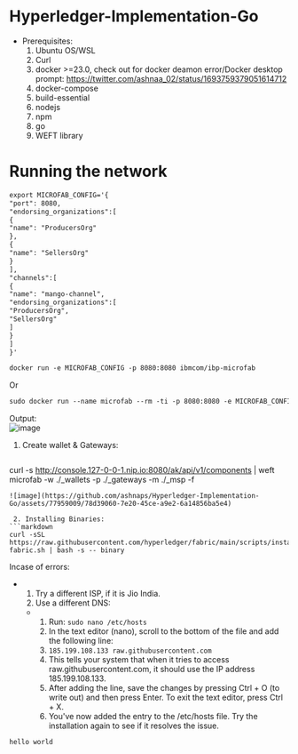 # Hyperledger-Implementation-Go
- Prerequisites:
  1. Ubuntu OS/WSL
  2. Curl
  3. docker >=23.0, check out for docker deamon error/Docker desktop prompt: https://twitter.com/ashnaa_02/status/1693759379051614712
  4. docker-compose
  5. build-essential
  6. nodejs
  7. npm
  8. go
  9. WEFT library

# Running the network  
```markdown
export MICROFAB_CONFIG='{
"port": 8080,
"endorsing_organizations":[
{
"name": "ProducersOrg"
},
{
"name": "SellersOrg"
}
],
"channels":[
{
"name": "mango-channel",
"endorsing_organizations":[
"ProducersOrg",
"SellersOrg"
]
}
]
}'
```

```markdown
docker run -e MICROFAB_CONFIG -p 8080:8080 ibmcom/ibp-microfab
```
Or  
```markdown  
sudo docker run --name microfab --rm -ti -p 8080:8080 -e MICROFAB_CONFIG="${MICROFAB_CONFIG}" ibmcom/ibp-microfab
```

Output:  
![image](https://github.com/ashnaps/Hyperledger-Implementation-Go/assets/77959009/ec8c5856-dbe0-4bb1-86c0-8cbb47e19af9)  

  1. Create wallet & Gateways:
     ```markdown 
curl -s http://console.127-0-0-1.nip.io:8080/ak/api/v1/components | weft microfab -w ./_wallets -p ./_gateways -m ./_msp -f
```
![image](https://github.com/ashnaps/Hyperledger-Implementation-Go/assets/77959009/78d39060-7e20-45ce-a9e2-6a14856ba5e4)

 2. Installing Binaries:
```markdown
curl -sSL https://raw.githubusercontent.com/hyperledger/fabric/main/scripts/install-fabric.sh | bash -s -- binary
```
Incase of errors:  
 - 1.	Try a different ISP, if it is Jio India.
   2.	Use a different DNS:
   	 - 1.	Run: `sudo nano /etc/hosts`
   	   2.	In the text editor (nano), scroll to the bottom of the file and add the following line:
   	   3.	`185.199.108.133 raw.githubusercontent.com`
   	   4.	This tells your system that when it tries to access raw.githubusercontent.com, it should use the IP address 185.199.108.133.
   	   5.	After adding the line, save the changes by pressing Ctrl + O (to write out) and then press Enter. To exit the text editor, press Ctrl + X.
   	   6.	You've now added the entry to the /etc/hosts file. Try the installation again to see if it resolves the issue.
   	       


  



```markdown
hello world
```
